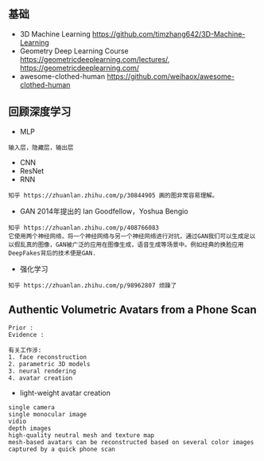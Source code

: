 ## 基础
- 3D Machine Learning https://github.com/timzhang642/3D-Machine-Learning
- Geometry Deep Learning Course https://geometricdeeplearning.com/lectures/, https://geometricdeeplearning.com/
- awesome-clothed-human https://github.com/weihaox/awesome-clothed-human

## 回顾深度学习
- MLP
```
输入层，隐藏层，输出层
```
- CNN
- ResNet
- RNN
```
知乎 https://zhuanlan.zhihu.com/p/30844905 画的图非常容易理解。
```
- GAN 2014年提出的 Ian Goodfellow，Yoshua Bengio
```
知乎 https://zhuanlan.zhihu.com/p/408766083
它使用两个神经网络，将一个神经网络与另一个神经网络进行对抗，通过GAN我们可以生成足以以假乱真的图像，GAN被广泛的应用在图像生成，语音生成等场景中。例如经典的换脸应用DeepFakes背后的技术便是GAN.

```
- 强化学习
```
知乎 https://zhuanlan.zhihu.com/p/98962807 烦躁了
```


## Authentic Volumetric Avatars from a Phone Scan
```
Prior :  
Evidence : 
```

```
有关工作涉:
1. face reconstruction
2. parametric 3D models
3. neural rendering
4. avatar creation
```



- light-weight avatar creation
```
single camera
single monocular image
vidio
depth images
high-quality neutral mesh and texture map
mesh-based avatars can be reconstructed based on several color images captured by a quick phone scan


```
















 

